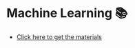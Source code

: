 # Machine Learning 📚
- [Click here to get the materials](https://drive.google.com/drive/folders/1QyDygad5UUZBx_1hoIfvr1KgfFWHDCOK?usp=sharing)